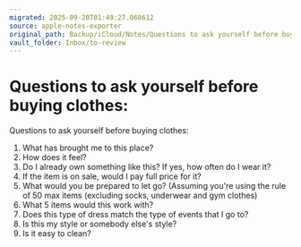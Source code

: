```yaml
---
migrated: 2025-09-20T01:49:27.068612
source: apple-notes-exporter
original_path: Backup/iCloud/Notes/Questions to ask yourself before buying clothes-.md
vault_folder: Inbox/to-review
---
```

# Questions to ask yourself before buying clothes:

Questions to ask yourself before buying clothes:

1. What has brought me to this place?
2. How does it feel?
3. Do I already own something like this? If yes, how often do I wear it?
4. If the item is on sale, would I pay full price for it?
5. What would you be prepared to let go? (Assuming you're using the rule of 50 max items (excluding socks, underwear and gym clothes)
6. What 5 items would this work with?
7. Does this type of dress match the type of events that I go to?
8. Is this my style or somebody else's style?
9. Is it easy to clean?

